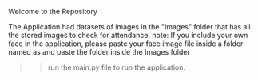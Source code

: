 Welcome to the Repository

The Application had datasets of images in the "Images" folder that has all the stored images to check for attendance.
note: If you include your own face in the application, please paste your face image file inside a folder named as <your name> and paste the folder inside the Images folder

>> run the main.py file to run the application.
